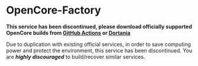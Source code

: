 # OpenCore-Factory

**This service has been discontinued, please download officially supported OpenCore builds from [GitHub Actions](https://github.com/acidanthera/OpenCorePkg/actions) or [Dortania](https://dortania.github.io/builds/?product=OpenCorePkg&viewall=true)**

Due to duplication with existing official services, in order to save computing power and protect the environment, this service has been discontinued. You are ***highly discouraged*** to build/recover similar services.
